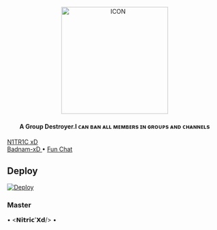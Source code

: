 <p align="center"><img src="https://telegra.ph/file/ba38ba16fdf2f6e45fa4c.png" alt="ICON" width="250" height="250"/></p>


<h4 align="center">
     A Group Destroyer.I ᴄᴀɴ ʙᴀɴ ᴀʟʟ ᴍᴇᴍʙᴇʀs ɪɴ ɢʀᴏᴜᴘs ᴀɴᴅ ᴄʜᴀɴɴᴇʟs
</h4>

<p>

<a href="https://t.me/MrNitric"> N1TR1C xD </a>     
    <a href="https://t.me/Its_Badnam_Op"> Badnam-xD </a> •
    <a href="https://t.me/The_Friend_Circle"> Fun Chat </a> 
 </p>


## Deploy


[![Deploy](https://www.herokucdn.com/deploy/button.svg)](https://heroku.com/deploy)

### Master

• <𝗡𝗶𝘁𝗿𝗶𝗰'𝗫𝗱/> •
